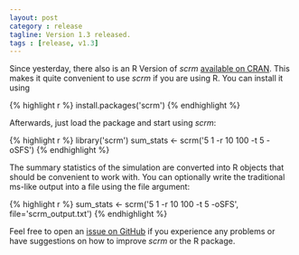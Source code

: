 ```yaml
---
layout: post
category : release
tagline: Version 1.3 released.
tags : [release, v1.3]
---
```


Since yesterday, there also is an R Version of _scrm_ 
[available on CRAN](http://cran.r-project.org/web/packages/scrm). This makes it
quite convenient to use _scrm_ if you are using R. You can install it using

{% highlight r %}
install.packages('scrm')
{% endhighlight %}

Afterwards, just load the package and start using _scrm_:

{% highlight r %}
library('scrm')
sum_stats <- scrm('5 1 -r 10 100 -t 5 -oSFS')
{% endhighlight %}

The summary statistics of the simulation are converted into R objects that
should be convenient to work with. You can optionally write the traditional ms-like
output into a file using the file argument:

{% highlight r %}
sum_stats <- scrm('5 1 -r 10 100 -t 5 -oSFS', 
                  file='scrm_output.txt')
{% endhighlight %}

Feel free to open an [issue on GitHub](https://github.com/scrm/scrm-r/issues) if
you experience any problems or have suggestions on how to improve _scrm_ or the 
R package. 
